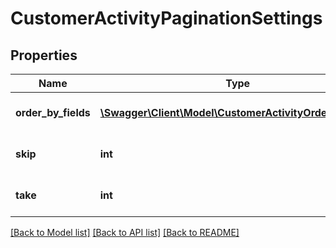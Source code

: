 # CustomerActivityPaginationSettings

## Properties
Name | Type | Description | Notes
------------ | ------------- | ------------- | -------------
**order_by_fields** | [**\Swagger\Client\Model\CustomerActivityOrderByField[]**](CustomerActivityOrderByField.md) | Enumeration of order by columns | [optional] 
**skip** | **int** | The number of records to skip. | [optional] 
**take** | **int** | The number of records to return. | [optional] 

[[Back to Model list]](../README.md#documentation-for-models) [[Back to API list]](../README.md#documentation-for-api-endpoints) [[Back to README]](../README.md)


